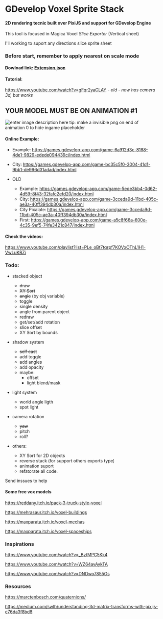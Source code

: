 # GDevelop Voxel Sprite Stack

#### 2D rendering tecnic built over PixiJS and support for GDevelop Engine

This tool is focused in Magica Voxel *Slice Exporter* (Vertical sheet)

I'll working to suport any directions slice sprite sheet


### Before start, remember to apply **nearest** on scale mode

#### Dowload link: [Extension.json](https://raw.githubusercontent.com/FlokiTV/GDevelop-Voxel-Sprite-Stack/main/Extension.json)

#### Tutorial:

https://www.youtube.com/watch?v=gFqr2yaCLAY - *old - now has camera 3d, but works*


## YOUR MODEL MUST BE ON ANIMATION #1

![enter image description here](https://i.imgur.com/jaGB5SK.png)
tip: make a invisible png on end of animation 0 to hide ingame placeholder

#### Online Example:

- Example: https://games.gdevelop-app.com/game-6a912d3c-8188-4de1-9829-edede094439c/index.html
- City: https://games.gdevelop-app.com/game-bc35c5f0-3004-41d1-9bb1-de996d31adad/index.html

- OLD
    - Example: https://games.gdevelop-app.com/game-5ede3bb4-0d62-4d59-8f43-32fafc2efd20/index.html
    - City: https://games.gdevelop-app.com/game-3cceda9d-11bd-405c-ae3a-40ff394db30a/index.html
    - City Pixalate: https://games.gdevelop-app.com/game-3cceda9d-11bd-405c-ae3a-40ff394db30a/index.html
    - First: https://games.gdevelop-app.com/game-a5c8f66a-600e-4c35-9ef5-74fe3421c847/index.html
  

#### Check the videos:

https://www.youtube.com/playlist?list=PLe_oBt7tqrpf7KOVxOThL1H1-VwLuKRZi


### Todo:

- stacked object
    - ~~draw~~
    - ~~XY Sort~~
    - ~~angle~~ (by obj variable)
    - toggle
    - single density
    - angle from parent object
    - redraw
    - get/set/add rotation
    - slice offset
    - XY Sort by bounds

- shadow system
    - ~~self cast~~
    - add toggle
    - add angles
    - add opacity
    - maybe:
        - offset
        - light blend/mask

- light system
    - world angle ligth
    - spot light

- camera rotation
    - ~~yaw~~
    - pitch
    - roll?

- others:
    - XY Sort for 2D objects
    - reverse stack (for support others exports type)
    - animation suport
    - refatorate all code.

Send inssues to help

#### Some free vox models

https://reddany.itch.io/pack-3-truck-style-voxel

https://mehrasaur.itch.io/voxel-buildings

https://maxparata.itch.io/voxel-mechas

https://maxparata.itch.io/voxel-spaceships


### Inspirations

https://www.youtube.com/watch?v=_BztMPC5Kk4

https://www.youtube.com/watch?v=WZ64avAykTA

https://www.youtube.com/watch?v=DNDwo7855Gs

### Resources

https://marctenbosch.com/quaternions/  

https://medium.com/swlh/understanding-3d-matrix-transforms-with-pixijs-c76da3f8bd8
